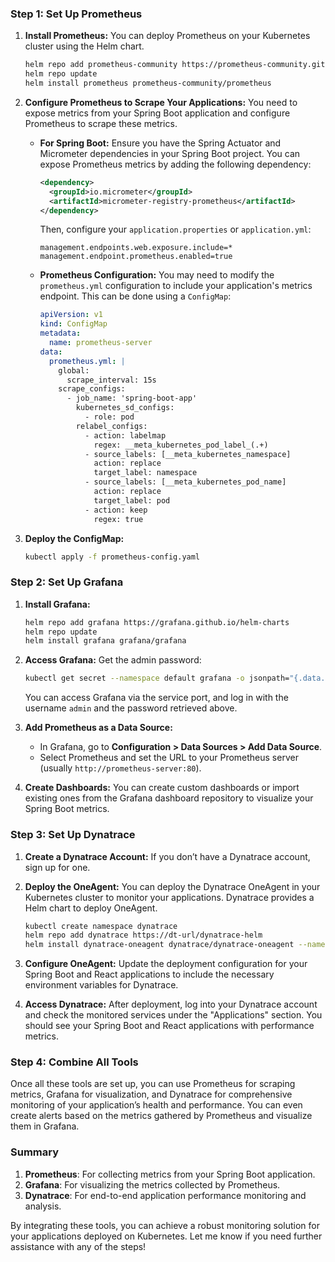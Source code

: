 ### Step 1: Set Up Prometheus

1. **Install Prometheus:**
   You can deploy Prometheus on your Kubernetes cluster using the Helm chart.

   ```bash
   helm repo add prometheus-community https://prometheus-community.github.io/helm-charts
   helm repo update
   helm install prometheus prometheus-community/prometheus
   ```

2. **Configure Prometheus to Scrape Your Applications:**
   You need to expose metrics from your Spring Boot application and configure Prometheus to scrape these metrics.

   - **For Spring Boot:**
     Ensure you have the Spring Actuator and Micrometer dependencies in your Spring Boot project. You can expose Prometheus metrics by adding the following dependency:

     ```xml
     <dependency>
       <groupId>io.micrometer</groupId>
       <artifactId>micrometer-registry-prometheus</artifactId>
     </dependency>
     ```

     Then, configure your `application.properties` or `application.yml`:

     ```properties
     management.endpoints.web.exposure.include=*
     management.endpoint.prometheus.enabled=true
     ```

   - **Prometheus Configuration:**
     You may need to modify the `prometheus.yml` configuration to include your application's metrics endpoint. This can be done using a `ConfigMap`:

     ```yaml
     apiVersion: v1
     kind: ConfigMap
     metadata:
       name: prometheus-server
     data:
       prometheus.yml: |
         global:
           scrape_interval: 15s
         scrape_configs:
           - job_name: 'spring-boot-app'
             kubernetes_sd_configs:
               - role: pod
             relabel_configs:
               - action: labelmap
                 regex: __meta_kubernetes_pod_label_(.+)
               - source_labels: [__meta_kubernetes_namespace]
                 action: replace
                 target_label: namespace
               - source_labels: [__meta_kubernetes_pod_name]
                 action: replace
                 target_label: pod
               - action: keep
                 regex: true
     ```

3. **Deploy the ConfigMap:**

   ```bash
   kubectl apply -f prometheus-config.yaml
   ```

### Step 2: Set Up Grafana

1. **Install Grafana:**

   ```bash
   helm repo add grafana https://grafana.github.io/helm-charts
   helm repo update
   helm install grafana grafana/grafana
   ```

2. **Access Grafana:**
   Get the admin password:

   ```bash
   kubectl get secret --namespace default grafana -o jsonpath="{.data.admin-password}" | base64 --decode ; echo
   ```

   You can access Grafana via the service port, and log in with the username `admin` and the password retrieved above.

3. **Add Prometheus as a Data Source:**
   - In Grafana, go to **Configuration > Data Sources > Add Data Source**.
   - Select Prometheus and set the URL to your Prometheus server (usually `http://prometheus-server:80`).

4. **Create Dashboards:**
   You can create custom dashboards or import existing ones from the Grafana dashboard repository to visualize your Spring Boot metrics.

### Step 3: Set Up Dynatrace

1. **Create a Dynatrace Account:**
   If you don’t have a Dynatrace account, sign up for one.

2. **Deploy the OneAgent:**
   You can deploy the Dynatrace OneAgent in your Kubernetes cluster to monitor your applications. Dynatrace provides a Helm chart to deploy OneAgent.

   ```bash
   kubectl create namespace dynatrace
   helm repo add dynatrace https://dt-url/dynatrace-helm
   helm install dynatrace-oneagent dynatrace/dynatrace-oneagent --namespace dynatrace --set apiToken=<YOUR_API_TOKEN> --set paasToken=<YOUR_PAAS_TOKEN>
   ```

3. **Configure OneAgent:**
   Update the deployment configuration for your Spring Boot and React applications to include the necessary environment variables for Dynatrace.

4. **Access Dynatrace:**
   After deployment, log into your Dynatrace account and check the monitored services under the "Applications" section. You should see your Spring Boot and React applications with performance metrics.

### Step 4: Combine All Tools

Once all these tools are set up, you can use Prometheus for scraping metrics, Grafana for visualization, and Dynatrace for comprehensive monitoring of your application’s health and performance. You can even create alerts based on the metrics gathered by Prometheus and visualize them in Grafana.

### Summary

1. **Prometheus**: For collecting metrics from your Spring Boot application.
2. **Grafana**: For visualizing the metrics collected by Prometheus.
3. **Dynatrace**: For end-to-end application performance monitoring and analysis.

By integrating these tools, you can achieve a robust monitoring solution for your applications deployed on Kubernetes. Let me know if you need further assistance with any of the steps!